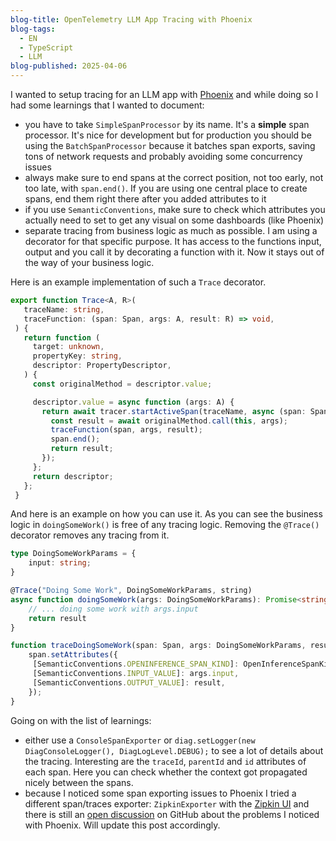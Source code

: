 ```yaml
---
blog-title: OpenTelemetry LLM App Tracing with Phoenix
blog-tags:
  - EN
  - TypeScript
  - LLM
blog-published: 2025-04-06
---
```


I wanted to setup tracing for an LLM app with [Phoenix](https://phoenix.arize.com/) and while doing so I had some learnings that I wanted to document:

- you have to take `SimpleSpanProcessor` by its name. It's a **simple** span processor. It's nice for development but for production you should be using the `BatchSpanProcessor` because it batches span exports, saving tons of network requests and probably avoiding some concurrency issues
- always make sure to end spans at the correct position, not too early, not too late, with `span.end()`. If you are using one central place to create spans, end them right there after you added attributes to it
- if you use `SemanticConventions`, make sure to check which attributes you actually need to set to get any visual on some dashboards (like Phoenix)
- separate tracing from business logic as much as possible. I am using a decorator for that specific purpose. It has access to the functions input, output and you call it by decorating a function with it. Now it stays out of the way of your business logic.

Here is an example implementation of such a `Trace` decorator.

```ts
export function Trace<A, R>(
   traceName: string,
   traceFunction: (span: Span, args: A, result: R) => void,
 ) {
   return function (
     target: unknown,
     propertyKey: string,
     descriptor: PropertyDescriptor,
   ) {
     const originalMethod = descriptor.value;

     descriptor.value = async function (args: A) {
       return await tracer.startActiveSpan(traceName, async (span: Span) => {
         const result = await originalMethod.call(this, args);
         traceFunction(span, args, result);
         span.end();
         return result;
       });
     };
     return descriptor;
   };
 }
```

And here is an example on how you can use it. As you can see the business logic in `doingSomeWork()` is free of any tracing logic. Removing the `@Trace()` decorator removes any tracing from it.

```ts
type DoingSomeWorkParams = {
	input: string;
}

@Trace("Doing Some Work", DoingSomeWorkParams, string)
async function doingSomeWork(args: DoingSomeWorkParams): Promise<string> {
	// ... doing some work with args.input
	return result
}

function traceDoingSomeWork(span: Span, args: DoingSomeWorkParams, result: string) {
	span.setAttributes({
     [SemanticConventions.OPENINFERENCE_SPAN_KIND]: OpenInferenceSpanKind.AGENT,
     [SemanticConventions.INPUT_VALUE]: args.input,
     [SemanticConventions.OUTPUT_VALUE]: result,
    });
}
```

Going on with the list of learnings:
- either use a `ConsoleSpanExporter` or `diag.setLogger(new DiagConsoleLogger(), DiagLogLevel.DEBUG);` to see a lot of details about the tracing. Interesting are the `traceId`, `parentId` and `id` attributes of each span. Here you can check whether the context got propagated nicely between the spans.
- because I noticed some span exporting issues to Phoenix I tried a different span/traces exporter: `ZipkinExporter` with the [Zipkin UI](https://zipkin.io/) and there is still an [open discussion](https://github.com/Arize-ai/phoenix/discussions/7041#discussioncomment-12736322) on GitHub about the problems I noticed with Phoenix. Will update this post accordingly.





